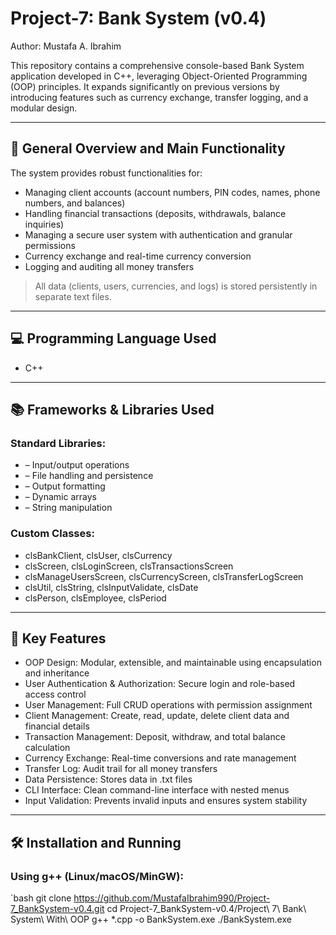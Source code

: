 # Project-7: Bank System (v0.4)

Author: Mustafa A. Ibrahim

This repository contains a comprehensive console-based Bank System application developed in C++, leveraging Object-Oriented Programming (OOP) principles. It expands significantly on previous versions by introducing features such as currency exchange, transfer logging, and a modular design.

---

## 🧾 General Overview and Main Functionality

The system provides robust functionalities for:

- Managing client accounts (account numbers, PIN codes, names, phone numbers, and balances)
- Handling financial transactions (deposits, withdrawals, balance inquiries)
- Managing a secure user system with authentication and granular permissions
- Currency exchange and real-time currency conversion
- Logging and auditing all money transfers

> All data (clients, users, currencies, and logs) is stored persistently in separate text files.

---

## 💻 Programming Language Used

- C++

---

## 📚 Frameworks & Libraries Used

### Standard Libraries:
- <iostream> – Input/output operations
- <fstream> – File handling and persistence
- <iomanip> – Output formatting
- <vector> – Dynamic arrays
- <string> – String manipulation

### Custom Classes:
- clsBankClient, clsUser, clsCurrency
- clsScreen, clsLoginScreen, clsTransactionsScreen
- clsManageUsersScreen, clsCurrencyScreen, clsTransferLogScreen
- clsUtil, clsString, clsInputValidate, clsDate
- clsPerson, clsEmployee, clsPeriod

---

## 🌟 Key Features

- OOP Design: Modular, extensible, and maintainable using encapsulation and inheritance
- User Authentication & Authorization: Secure login and role-based access control
- User Management: Full CRUD operations with permission assignment
- Client Management: Create, read, update, delete client data and financial details
- Transaction Management: Deposit, withdraw, and total balance calculation
- Currency Exchange: Real-time conversions and rate management
- Transfer Log: Audit trail for all money transfers
- Data Persistence: Stores data in .txt files
- CLI Interface: Clean command-line interface with nested menus
- Input Validation: Prevents invalid inputs and ensures system stability

---

## 🛠️ Installation and Running

### Using g++ (Linux/macOS/MinGW):

`bash
git clone https://github.com/MustafaIbrahim990/Project-7_BankSystem-v0.4.git
cd Project-7_BankSystem-v0.4/Project\ 7\ Bank\ System\ With\ OOP
g++ *.cpp -o BankSystem.exe
./BankSystem.exe
